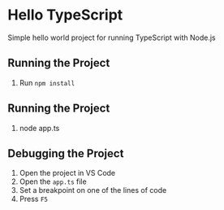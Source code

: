 # Hello TypeScript

Simple hello world project for running TypeScript with Node.js

## Running the Project

1. Run `npm install`

## Running the Project

1. node app.ts

## Debugging the Project

1. Open the project in VS Code
1. Open the `app.ts` file
1. Set a breakpoint on one of the lines of code
1. Press `F5`

